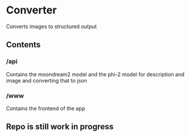 # Converter
Converts images to structured output

## Contents

### /api
Contains the moondream2 model and the phi-2 model for description and image and converting that to json

### /www
Contains the frontend of the app

## Repo is still work in progress


